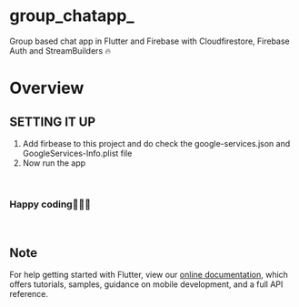# group_chatapp_
Group based chat app in Flutter and Firebase with Cloudfirestore, Firebase Auth and StreamBuilders 🔥

# Overview

 
 ## SETTING IT UP
 1. Add firbease to this project and do check the google-services.json and GoogleServices-Info.plist file
 2. Now run the app 
 
 


<br>
 


<h3>Happy coding👨🏻‍💻</h3>
 
<br>

## Note

For help getting started with Flutter, view our
[online documentation](https://flutter.dev/docs), which offers tutorials,
samples, guidance on mobile development, and a full API reference.




